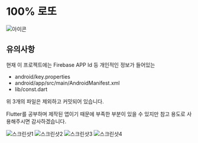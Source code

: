 # 100% 로또

![아이콘](https://lh3.googleusercontent.com/YJueyAhevPN5v5WI-fDO2qTcXigEjoVNMHZ7ZPMfX0us9XGSu6QH9F5AB4b-Wlzge4M)

## 유의사항

현재 이 프로젝트에는 Firebase APP Id 등 개인적인 정보가 들어있는
- android/key.properties
- android/app/src/main/AndroidManifest.xml
- lib/const.dart

위 3개의 파일은 제외하고 커밋되어 있습니다.

Flutter를 공부하며 제작된 앱이기 때문에 부족한 부분이 있을 수 있지만 참고 용도로 사용해주시면 감사하겠습니다.

![스크린샷1](https://lh3.googleusercontent.com/ix2c0VaA8K4t79FWd7_YeqKeQ_duwM8SBqp_0_wjj518hzGWa66sWX-2wpzwLyVzL_M)
![스크린샷2](https://lh3.googleusercontent.com/7PzbtJjB33nqmeNQhWGJ0XIqwf08uxjU1z3V4QCbW3Zp9dPAzq-RhR4uCAp9Y_W1eNg)
![스크린샷3](https://lh3.googleusercontent.com/4Mj5jtHz8nWyhExnS99z4yjeP0KU9HqBsrUnnKaTWX-TctpG6VPeohkCSAaNpDIbPQ)
![스크린샷4](https://lh3.googleusercontent.com/fb3sAeuAVK_bcK6J9mf3f27l0eld2LrGZRrCufMX9ZqolqRUgGt8Azza6UXJweU4E6k)

